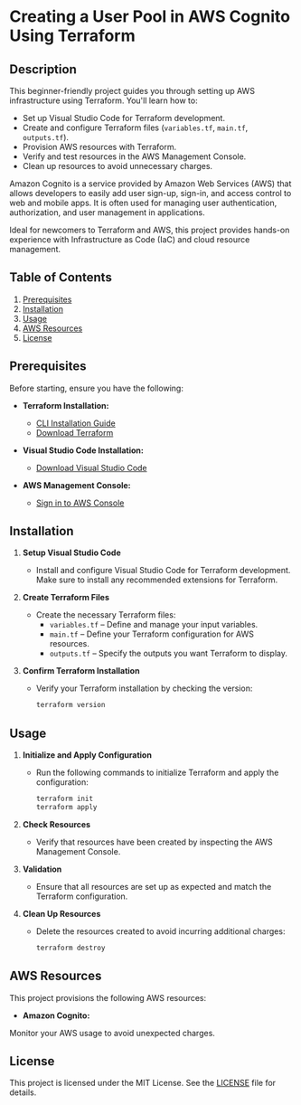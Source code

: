 # Creating a User Pool in AWS Cognito Using Terraform

## Description

This beginner-friendly project guides you through setting up AWS infrastructure using Terraform. You'll learn how to:

- Set up Visual Studio Code for Terraform development.
- Create and configure Terraform files (`variables.tf`, `main.tf`, `outputs.tf`).
- Provision AWS resources with Terraform.
- Verify and test resources in the AWS Management Console.
- Clean up resources to avoid unnecessary charges.

Amazon Cognito is a service provided by Amazon Web Services (AWS) that allows developers to easily add user sign-up, sign-in, and access control to web and mobile apps. It is often used for managing user authentication, authorization, and user management in applications.

Ideal for newcomers to Terraform and AWS, this project provides hands-on experience with Infrastructure as Code (IaC) and cloud resource management.

## Table of Contents

1. [Prerequisites](#prerequisites)
2. [Installation](#installation)
3. [Usage](#usage)
4. [AWS Resources](#aws-resources)
5. [License](#license)

## Prerequisites

Before starting, ensure you have the following:

- **Terraform Installation:**
  - [CLI Installation Guide](https://learn.hashicorp.com/tutorials/terraform/install-cli)
  - [Download Terraform](https://www.terraform.io/downloads.html)

- **Visual Studio Code Installation:**
  - [Download Visual Studio Code](https://code.visualstudio.com/download)

- **AWS Management Console:**
  - [Sign in to AWS Console](https://aws.amazon.com/console/)

## Installation

1. **Setup Visual Studio Code**
   - Install and configure Visual Studio Code for Terraform development. Make sure to install any recommended extensions for Terraform.

2. **Create Terraform Files**
   - Create the necessary Terraform files:
     - `variables.tf` – Define and manage your input variables.
     - `main.tf` – Define your Terraform configuration for AWS resources.
     - `outputs.tf` – Specify the outputs you want Terraform to display.

3. **Confirm Terraform Installation**
   - Verify your Terraform installation by checking the version:
     ```sh
     terraform version
     ```

## Usage

1. **Initialize and Apply Configuration**
   - Run the following commands to initialize Terraform and apply the configuration:
     ```bash
     terraform init
     terraform apply
     ```

2. **Check Resources**
   - Verify that resources have been created by inspecting the AWS Management Console.

3. **Validation**
   - Ensure that all resources are set up as expected and match the Terraform configuration.

4. **Clean Up Resources**
   - Delete the resources created to avoid incurring additional charges:
     ```sh
     terraform destroy
     ```

## AWS Resources

This project provisions the following AWS resources:

- **Amazon Cognito:** 

Monitor your AWS usage to avoid unexpected charges.

## License

This project is licensed under the MIT License. See the [LICENSE](https://choosealicense.com/licenses/mit/) file for details.

